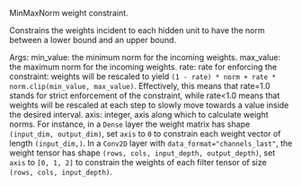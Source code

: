 MinMaxNorm weight constraint.

Constrains the weights incident to each hidden unit
to have the norm between a lower bound and an upper bound.

Args:
    min_value: the minimum norm for the incoming weights.
    max_value: the maximum norm for the incoming weights.
    rate: rate for enforcing the constraint: weights will be
        rescaled to yield
        `(1 - rate) * norm + rate * norm.clip(min_value, max_value)`.
        Effectively, this means that rate=1.0 stands for strict
        enforcement of the constraint, while rate<1.0 means that
        weights will be rescaled at each step to slowly move
        towards a value inside the desired interval.
    axis: integer, axis along which to calculate weight norms.
        For instance, in a `Dense` layer the weight matrix
        has shape `(input_dim, output_dim)`,
        set `axis` to `0` to constrain each weight vector
        of length `(input_dim,)`.
        In a `Conv2D` layer with `data_format="channels_last"`,
        the weight tensor has shape
        `(rows, cols, input_depth, output_depth)`,
        set `axis` to `[0, 1, 2]`
        to constrain the weights of each filter tensor of size
        `(rows, cols, input_depth)`.
